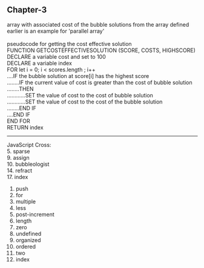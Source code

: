 ## Chapter-3

array with associated cost of the bubble solutions from the array defined earlier is an example for 'parallel array' <br><br>
pseudocode for getting the cost effective solution<br>
FUNCTION GETCOSTEFFECTIVESOLUTION (SCORE, COSTS, HIGHSCORE) <br>
DECLARE a variable cost and set to 100 <br>
DECLARE a variable index <br>
FOR let i = 0; i < scores.length ; i++ <br>
....IF the bubble solution at score[i] has the highest score <br>
........IF the current value of cost is greater than the cost of bubble solution <br>
........THEN <br>
............SET the value of cost to the cost of bubble solution <br>
............SET the value of cost to the cost of the bubble solution <br>
........END IF <br>
....END IF <br>
END FOR <br>
RETURN index <br>
<hr>

JavaScript Cross: <br>
5.  sparse <br>
9. assign <br>
10. bubbleologist<br>
14. refract <br>
17. index <br>
1. push <br>
2. for <br>
3.  multiple<br>
4. less <br>
6. post-increment <br>
7. length <br>
8. zero <br>
11. undefined <br>
12. organized <br>
13. ordered <br>
15. two <br>
16. index <br>

